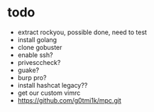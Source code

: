 # todo

- extract rockyou, possible done, need to test
- install golang
- clone gobuster
- enable ssh?
- privesccheck?
- guake?
- burp pro?
- install hashcat legacy??
- get our custom vimrc
- https://github.com/g0tmi1k/mpc.git
